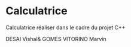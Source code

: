# Calculatrice
Calculatrice réaliser dans le cadre du projet C++

DESAI Vishal& GOMES VITORINO Marvin
